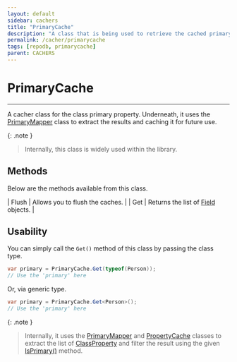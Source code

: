 ```yaml
---
layout: default
sidebar: cachers
title: "PrimaryCache"
description: "A class that is being used to retrieve the cached primary field of the class or data entity."
permalink: /cacher/primarycache
tags: [repodb, primarycache]
parent: CACHERS
---
```


# PrimaryCache

---

A cacher class for the class primary property. Underneath, it uses the [PrimaryMapper](/mapper/primarymapper) class to extract the results and caching it for future use.

{: .note }
> Internally, this class is widely used within the library.

## Methods

Below are the methods available from this class.

| Flush | Allows you to flush the caches. |
| Get | Returns the list of [Field](/class/field) objects. |

## Usability

You can simply call the `Get()` method of this class by passing the class type.

```csharp
var primary = PrimaryCache.Get(typeof(Person));
// Use the 'primary' here
```

Or, via generic type.

```csharp
var primary = PrimaryCache.Get<Person>();
// Use the 'primary' here
```

{: .note }
> Internally, it uses the [PrimaryMapper](/mapper/primarymapper) and [PropertyCache](/cacher/propertycache) classes to extract the list of [ClassProperty](/class/classproperty) and filter the result using the given [IsPrimary()](/class/classproperty#isprimary) method.